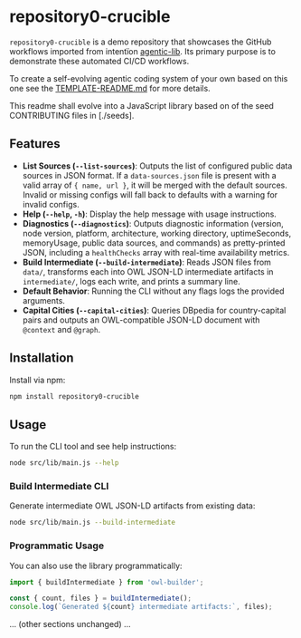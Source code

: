 # repository0-crucible

`repository0-crucible` is a demo repository that showcases the GitHub workflows imported from intentïon [agentic-lib](nhttps://github.com/xn-intenton-z2a/agentic-lib). Its primary purpose is to demonstrate these automated CI/CD workflows.

To create a self-evolving agentic coding system of your own based on this one see the [TEMPLATE-README.md](./TEMPLATE-README.md) for more details.

This readme shall evolve into a JavaScript library based on of the seed CONTRIBUTING files in [./seeds].

## Features

- **List Sources (`--list-sources`)**: Outputs the list of configured public data sources in JSON format. If a `data-sources.json` file is present with a valid array of `{ name, url }`, it will be merged with the default sources. Invalid or missing configs will fall back to defaults with a warning for invalid configs.
- **Help (`--help`, `-h`)**: Display the help message with usage instructions.
- **Diagnostics (`--diagnostics`)**: Outputs diagnostic information (version, node version, platform, architecture, working directory, uptimeSeconds, memoryUsage, public data sources, and commands) as pretty-printed JSON, including a `healthChecks` array with real-time availability metrics.
- **Build Intermediate (`--build-intermediate`)**: Reads JSON files from `data/`, transforms each into OWL JSON-LD intermediate artifacts in `intermediate/`, logs each write, and prints a summary line.
- **Default Behavior**: Running the CLI without any flags logs the provided arguments.
- **Capital Cities (`--capital-cities`)**: Queries DBpedia for country-capital pairs and outputs an OWL-compatible JSON-LD document with `@context` and `@graph`.

## Installation

Install via npm:

```bash
npm install repository0-crucible
```

## Usage

To run the CLI tool and see help instructions:

```bash
node src/lib/main.js --help
```

### Build Intermediate CLI

Generate intermediate OWL JSON-LD artifacts from existing data:

```bash
node src/lib/main.js --build-intermediate
```

### Programmatic Usage

You can also use the library programmatically:

```js
import { buildIntermediate } from 'owl-builder';

const { count, files } = buildIntermediate();
console.log(`Generated ${count} intermediate artifacts:`, files);
```

... (other sections unchanged) ...
